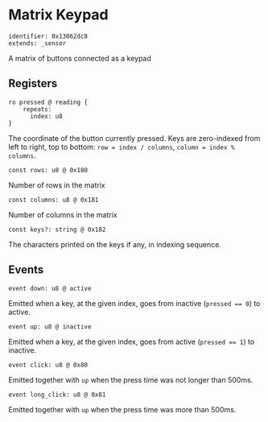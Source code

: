# Matrix Keypad

    identifier: 0x13062dc8
    extends: _sensor

A matrix of buttons connected as a keypad

## Registers

    ro pressed @ reading {
        repeats:
          index: u8
    }

The coordinate of the button currently pressed. Keys are zero-indexed from left to right, top to bottom:
``row = index / columns``, ``column = index % columns``.

    const rows: u8 @ 0x180

Number of rows in the matrix

    const columns: u8 @ 0x181

Number of columns in the matrix

    const keys?: string @ 0x182

The characters printed on the keys if any, in indexing sequence.

## Events

    event down: u8 @ active

Emitted when a key, at the given index, goes from inactive (`pressed == 0`) to active.

    event up: u8 @ inactive

Emitted when a key, at the given index, goes from active (`pressed == 1`) to inactive.

    event click: u8 @ 0x80

Emitted together with `up` when the press time was not longer than 500ms.

    event long_click: u8 @ 0x81

Emitted together with `up` when the press time was more than 500ms.
